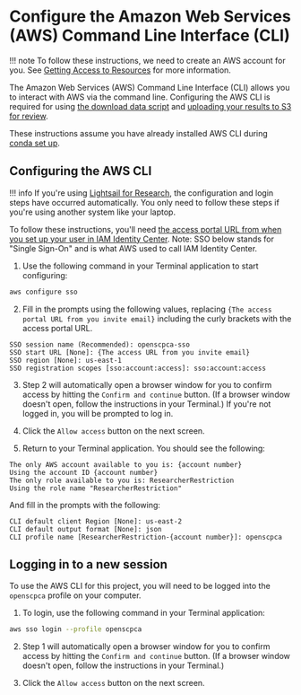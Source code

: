 # Configure the Amazon Web Services (AWS) Command Line Interface (CLI)

!!! note
    To follow these instructions, we need to create an AWS account for you.
    See [Getting Access to Resources](../../getting-started/accessing-resources/index.md) for more information.

The Amazon Web Services (AWS) Command Line Interface (CLI) allows you to interact with AWS via the command line.
Configuring the AWS CLI is required for using [the download data script](../../getting-started/accessing-resources/getting-access-to-data.md#using-the-download-data-script) and [uploading your results to S3 for review](STUB_LINK).

These instructions assume you have already installed AWS CLI during [conda set up](setup-conda.md#set-up-conda).
## Configuring the AWS CLI

!!! info
    If you're using [Lightsail for Research](../../software-platforms/lsfr/index.md), the configuration and login steps have occurred automatically.
    You only need to follow these steps if you're using another system like your laptop.

To follow these instructions, you'll need [the access portal URL from when you set up your user in IAM Identity Center](../../software-platforms/aws/index.md#joining-iam-identity-center).
Note: SSO below stands for "Single Sign-On" and is what AWS used to call IAM Identity Center.


1. Use the following command in your Terminal application to start configuring:

```sh
aws configure sso
```

2. Fill in the prompts using the following values, replacing `{The access portal URL from you invite email}` including the curly brackets with the access portal URL.

```
SSO session name (Recommended): openscpca-sso
SSO start URL [None]: {The access URL from you invite email}
SSO region [None]: us-east-1
SSO registration scopes [sso:account:access]: sso:account:access
```

3. Step 2 will automatically open a browser window for you to confirm access by hitting the `Confirm and continue` button.
(If a browser window doesn't open, follow the instructions in your Terminal.)
If you're not logged in, you will be prompted to log in.

4. Click the `Allow access` button on the next screen.

5. Return to your Terminal application.
You should see the following:

```
The only AWS account available to you is: {account number}
Using the account ID {account number}
The only role available to you is: ResearcherRestriction
Using the role name "ResearcherRestriction"
```

And fill in the prompts with the following:

```
CLI default client Region [None]: us-east-2
CLI default output format [None]: json
CLI profile name [ResearcherRestriction-{account number}]: openscpca
```

## Logging in to a new session

To use the AWS CLI for this project, you will need to be logged into the `openscpca` profile on your computer.

1. To login, use the following command in your Terminal application:

```sh
aws sso login --profile openscpca
```

2. Step 1 will automatically open a browser window for you to confirm access by hitting the `Confirm and continue` button.
(If a browser window doesn't open, follow the instructions in your Terminal.)

3. Click the `Allow access` button on the next screen.
